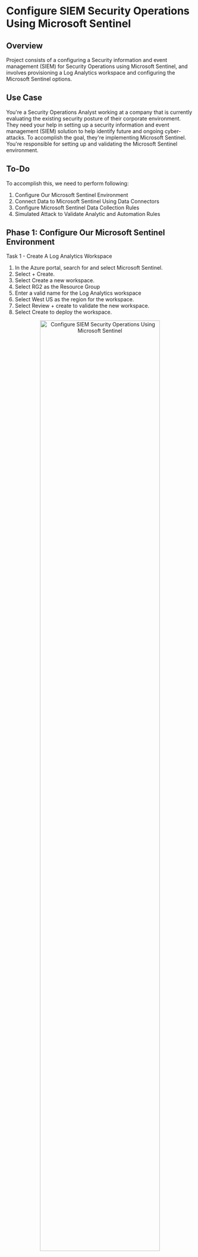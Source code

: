 <h1>Configure SIEM Security Operations Using Microsoft Sentinel</h1>

<h2>Overview</h2>
Project consists of a configuring a Security information and event management (SIEM) for Security Operations using Microsoft Sentinel, and involves provisioning a Log Analytics workspace and configuring the Microsoft Sentinel options. 
<br />


<h2>Use Case</h2>
You're a Security Operations Analyst working at a company that is currently evaluating the existing security posture of their corporate environment. They need your help in setting up a security information and event management (SIEM) solution to help identify future and ongoing cyber-attacks. To accomplish the goal, they're implementing Microsoft Sentinel. You're responsible for setting up and validating the Microsoft Sentinel environment.

<br />

<h2>To-Do </h2>
To accomplish this, we need to perform following:

1.	Configure Our Microsoft Sentinel Environment
2.	Connect Data to Microsoft Sentinel Using Data Connectors
3.	Configure Microsoft Sentinel Data Collection Rules
4.	Simulated Attack to Validate Analytic and Automation Rules

<h2>Phase 1: Configure Our Microsoft Sentinel Environment</h2>

Task 1 - Create A Log Analytics Workspace
1.	In the Azure portal, search for and select Microsoft Sentinel.
2.	Select + Create.
3.	Select Create a new workspace.
4.	Select RG2 as the Resource Group
5.	Enter a valid name for the Log Analytics workspace
6.	Select West US as the region for the workspace.
7.	Select Review + create to validate the new workspace.
8.	Select Create to deploy the workspace.

<p align="center">

<img src="https://i.ibb.co/jkKLjYn/9.png" height="80%" width="80%" alt="Configure SIEM Security Operations Using Microsoft Sentinel"/>
<br />
<br />

Task 2 - Deploy Microsoft Sentinel To A Workspace

1.	When the workspace deployment completes, select Refresh to display the new workspace.
2.	Select the workspace you want to add Sentinel to (created in Task 1).
3.	Select Add.

Task 3 - Assign A Microsoft Sentinel Role To A User
1.	Go to the Resource group RG2
2.	Select Access control (IAM).
3.	Select Add and Add role assignment.
4.	In the search bar, search for and select the Microsoft Sentinel Contributor role.
5.	Select Next.
6.	Select the option User, group, or service principal.
7.	Select + Select members.
8.	Search for the Operator1 assigned in your lab instructions
9.	Select the user icon.
10.	Select Select.
11.	Select “Review + assign”.
12.	Select “Review + assign”.

Task 4 - Configure Data Retention
1.	Go to the Log Analytics workspace created in Task 1 step 5.
2.	Select Usage and estimated costs.
3.	Select Data retention.
4.	Change data retention period to 180 days.
5.	Select OK.

<p align="center">

<img src="https://i.ibb.co/vzJSxFZ/12.png" height="80%" width="80%" alt="Disk Sanitization Steps"/>
<br />
<br />
<h2>Phase 2: Connect Data to Microsoft Sentinel Using Data Connectors</h2>

Task 1 - Deploy A Microsoft Sentinel Content Hub Solution
1.	In Microsoft Sentinel, go to the Content management menu section and select Content Hub
2.	Search for and select Windows Security Events
3.	Select the link for View details
4.	Select Windows Security Events plan, and select Create
5.	Select the RG2 resource group that includes the Microsoft Sentinel workspace, and select the Workspace.
6.	Select Next to the Data Connectors tab (solution will deploy 2 data connectors)
7.	Select Next to the Workbooks tab (solution installs workbooks)
8.	Select Next to the Analytics tab (solutions installs analytics rules)
9.	Select Next to the Hunting queries tab (solution instals hunting queries)
10.	Select Review + create
11.	Select Create
12.	Repeat these steps for the Azure Activity and the Microsoft Defender for Cloud solutions.

Task 2 - Set Up The Data Connector For Azure Activity
1.	In Microsoft Sentinel, go to the Content management menu section and select Content Hub.
2.	In the Content hub, filter Status for Installed solutions.
3.	Select the Azure Activity solution and select Manage.
4.	Select the Azure Activity Data connector and select Open connector page.
5.	In the Configuration area under the Instructions tab, scroll down to 2. Connect your subscriptions... and select Launch Azure Policy Assignment Wizard>.
6.	In the Basics tab, select the ellipsis button (…) under Scope and select your subscription from the drop-down list and click Select.
7.	Select the Parameters tab, choose your workspace from the Primary Log Analytics workspace drop-down list.
8.	Select the Remediation tab and select the Create a remediation task checkbox.
9.	Select the Review + Create button to review the configuration.
10.	Select Create to finish.

<p align="center">

<img src="https://i.ibb.co/pj2GKmF/21.png" height="80%" width="80%" alt="Disk Sanitization Steps"/>
<br />
<br />

Task 3 - Set Up The Defender For Cloud Data Connector
1.	In Microsoft Sentinel, go to the Content management menu section and select Content Hub.
2.	In the Content hub, filter Status for Installed solutions.
3.	Select the Microsoft Defender for Cloud solution and select Manage.
4.	Select the Subscription-based Microsoft Defender for Cloud (Legacy) Data connector and select Open connector page
5.	In the Configuration area under the Instructions tab, scroll down to your subscription and move the slider in the Status column to Connected.
6.	Make sure Bi-directional sync is Enabled.

<p align="center">

<img src="https://i.ibb.co/pxnTzVQ/22.png" height="80%" width="80%" alt="Disk Sanitization Steps"/>
<br />
<br />

Task 4 - Create An Analytics Rule
1.	In Microsoft Sentinel, go to the Configuration menu section and select Analytics.
2.	In the Rule templates tab, search for Suspicious number of resource creation or deployment activities.
3.	Select the Suspicious number of resource creation or deployment activities and select Create rule.
4.	Leave the defaults on the General tab and select Next: Set rule logic >.
5.	Leave the default Rule query and configure Query scheduling using the table:
6.	Select Next: Incident settings >.
7.	Leave the defaults and select Next: Automated response >.
8.	Leave the defaults and select Next: Review and create >.
9.	Select Save.

Task 5 - Ensure That The Azure Activity Workbook Is Available In My Workbooks
1.	In Microsoft Sentinel, go to the Content management menu section and select Content Hub.
2.	In the Content hub, filter Status for Installed solutions.
3.	Select the Azure Activity solution and select Manage.
4.	Select the Azure Activity workbook checkbox, and then select Configuration.
5.	Select the Azure Activity workbook and select Save.
6.	Choose the Azure Region for your Microsoft Sentinel workspace.




<h2>Phase 3: Configure Microsoft Sentinel Data Collection Rules</h2>

Task 1 - Configure Data Collection Rules (DCRs) In Microsoft Sentinel
1.	In Microsoft Sentinel, go to the Configuration menu section and select Data connectors
2.	Search for and select Windows Security Events via AMA
3.	Select Open connector page
4.	In the Configuration area, select +Create data collection rule
5.	On the Basics tab enter a Rule Name
6.	On the Resources tab expand your subscription and the RG1 resource group in the Scope column
7.	Select VM1, and then select Next: Collect >
8.	On the Collect tab leave the default of All Security Events
9.	Select Next: Review + create >, then select Create

<p align="center">

<img src="https://i.ibb.co/2FwCmjD/26.png" height="80%" width="80%" alt="Configure SIEM Security Operations Using Microsoft Sentinel"/>
<br />
<br />

Task 2 - Create A Near Real-Time (NRT) Query Detection
1.	In Microsoft Sentinel, go to the Configuration menu section and select Analytics
2.	Select + Create, and NRT query rule (Preview)
3.	Enter a Name for the rule and select Privilege Escalation from Tactics and techniques.
4.	Select Next: Set rule logic >
5.	Enter the KQL query into the Rule queryform
6.	Select Next: Incident settings >, and select Next: Automated response >
7.	Select Next: Review + Create
8.	When validation is complete select Save

<p align="center">

<img src="https://i.ibb.co/N2KxwpR/27.png" height="80%" width="80%" alt="Disk Sanitization Steps"/>
<br />
<br />

Task 3 - Configure Automation In Microsoft Sentinel
1.	In Microsoft Sentinel, go to the Configuration menu section and select Automation
2.	Select + Create, and Automation rule
3.	Enter an Automation rule name, and select Assign owner from Actions
4.	Assign Operator1 as the owner.
5.	Select Apply

<p align="center">

<img src="https://i.ibb.co/1nZMPHm/29.png" height="80%" width="80%" alt="Configure SIEM Security Operations Using Microsoft Sentinel"/>
<br />
<br />

<h2>Phase 4: Simulated Attack to Validate Analytic and Automation Rules</h2>

Task 1 - Perform A Simulated Privilege Escalation Attack
1.	Locate and select the vm1 virtual machine in Azure and scroll down the menu items to Operations and select Run command
2.	On the Run command pane, select RunPowerShellScript
3.	Copy the commands below to simulate the creation of an Admin account into the PowerShell Script form and select Run
4.	In the Output window you should see The command completed successfully three times

Task 2 - Verify An Incident Is Created From The Simulated Attack
1.	In Microsoft Sentinel, go to the Threat management menu section and select Incidents
2.	You should see an incident that matches the Severity and Title you configured in the NRT rule you created
3.	Select the Incident and the detail pane opens
4.	The Owner assignment should be Operator1, created from the Automation rule, and the Tactics and techniques should be Privilege Escalation (from the NRT rule)
5.	Select View full details to see all the Incident management capabilities and Incident actions



<!--
 ```diff
- text in red
+ text in green
! text in orange
# text in gray
@@ text in purple (and bold)@@
```
--!>
